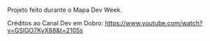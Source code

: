Projeto feito durante o Mapa Dev Week.

Créditos ao Canal Dev em Dobro:
https://www.youtube.com/watch?v=GSlGO7KyX88&t=2105s
